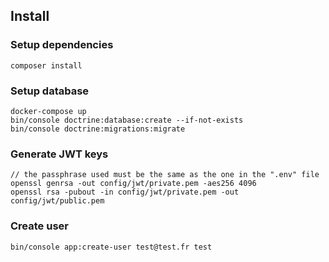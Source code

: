 ## Install

### Setup dependencies
```shell
composer install
```

### Setup database
```shell
docker-compose up
bin/console doctrine:database:create --if-not-exists
bin/console doctrine:migrations:migrate
```

### Generate JWT keys
```shell
// the passphrase used must be the same as the one in the ".env" file
openssl genrsa -out config/jwt/private.pem -aes256 4096
openssl rsa -pubout -in config/jwt/private.pem -out config/jwt/public.pem
```

### Create user

```shell
bin/console app:create-user test@test.fr test
```
